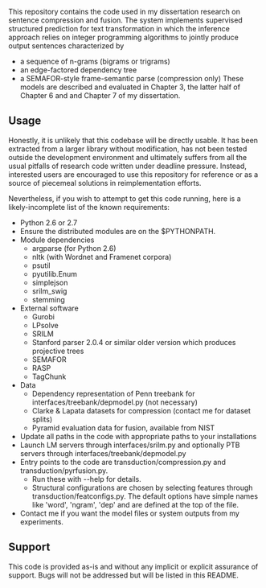 This repository contains the code used in my dissertation research on
sentence compression and fusion. The system implements supervised
structured prediction for text transformation in which the
inference approach relies on integer programming
algorithms to jointly produce output sentences characterized by
* a sequence of n-grams (bigrams or trigrams)
* an edge-factored dependency tree
* a SEMAFOR-style frame-semantic parse (compression only)
These models are described and evaluated in Chapter 3, the latter half
of Chapter 6 and and Chapter 7 of my dissertation.

Usage
-----
Honestly, it is unlikely that this codebase will be directly usable.
It has been extracted from a larger library without modification,
has not been tested outside the development environment and
ultimately suffers from all the usual pitfalls of research code
written under deadline pressure.
Instead, interested users are encouraged to use this repository
for reference or as a source of piecemeal solutions in reimplementation
efforts.

Nevertheless, if you wish to attempt to get this code running, here
is a likely-incomplete list of the known requirements:
* Python 2.6 or 2.7
* Ensure the distributed modules are on the $PYTHONPATH.
* Module dependencies
  * argparse (for Python 2.6)
  * nltk (with Wordnet and Framenet corpora)
  * psutil
  * pyutilib.Enum
  * simplejson
  * srilm_swig
  * stemming
* External software
  * Gurobi
  * LPsolve
  * SRILM
  * Stanford parser 2.0.4 or similar older version which produces projective trees
  * SEMAFOR
  * RASP
  * TagChunk
* Data
  * Dependency representation of Penn treebank for interfaces/treebank/depmodel.py (not necessary)
  * Clarke & Lapata datasets for compression (contact me for dataset splits)
  * Pyramid evaluation data for fusion, available from NIST
* Update all paths in the code with appropriate paths to your installations
* Launch LM servers through interfaces/srilm.py and optionally PTB servers through interfaces/treebank/depmodel.py
* Entry points to the code are transduction/compression.py and transduction/pyrfusion.py.
  * Run these with --help for details.
  * Structural configurations are chosen by selecting features through transduction/featconfigs.py. The default options have simple names like 'word', 'ngram', 'dep' and are defined at the top of the file.
* Contact me if you want the model files or system outputs from my experiments.


Support
-------
This code is provided as-is and without any implicit or explicit assurance
of support. Bugs will not be addressed but will be listed in this README.
